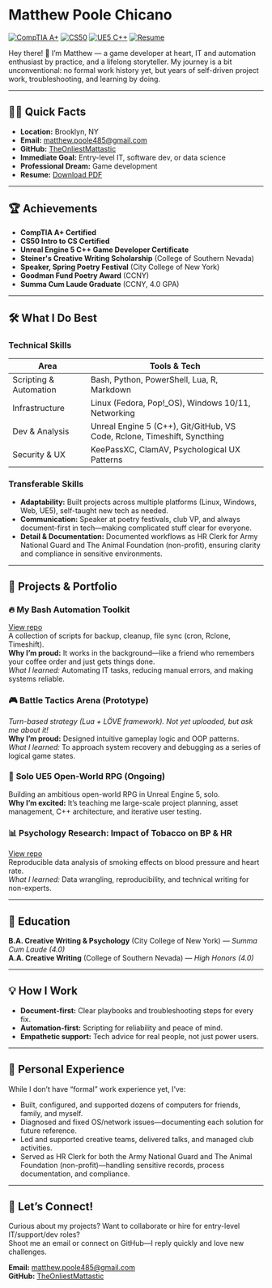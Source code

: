 # Matthew Poole Chicano

[![CompTIA A+](https://img.shields.io/badge/CompTIA%20A+-Certified-green)](/images/A+-pdf.pdf)
[![CS50](https://img.shields.io/badge/CS50%20Intro%20to%20CS-blue)](/images/CS50_introCS.pdf)
[![UE5 C++](https://img.shields.io/badge/Unreal%20Engine%205-C%2B%2B-blue)](/images/UE5_C++Dev.pdf)
[![Resume](https://img.shields.io/badge/Download%20Resume-PDF-green)](https://raw.githubusercontent.com/theonliestmattastic/theonliestmattastic.github.io/main/resume.pdf)  

Hey there! 👋 I’m Matthew — a game developer at heart, IT and automation enthusiast by practice, and a lifelong storyteller. My journey is a bit unconventional: no formal work history yet, but years of self-driven project work, troubleshooting, and learning by doing.  

---

## 🧑‍💻 Quick Facts

- **Location:** Brooklyn, NY  
- **Email:** [matthew.poole485@gmail.com](mailto:matthew.poole485@gmail.com)  
- **GitHub:** [TheOnliestMattastic](https://github.com/TheOnliestMattastic)  
- **Immediate Goal:** Entry-level IT, software dev, or data science  
- **Professional Dream:** Game development  
- **Resume:** [Download PDF](https://raw.githubusercontent.com/theonliestmattastic/theonliestmattastic.github.io/main/resume.pdf)

---

## 🏆 Achievements

- **CompTIA A+ Certified**
- **CS50 Intro to CS Certified**
- **Unreal Engine 5 C++ Game Developer Certificate**
- **Steiner's Creative Writing Scholarship** (College of Southern Nevada)
- **Speaker, Spring Poetry Festival** (City College of New York)
- **Goodman Fund Poetry Award** (CCNY)
- **Summa Cum Laude Graduate** (CCNY, 4.0 GPA)

---

## 🛠️ What I Do Best

### **Technical Skills**
| Area                    | Tools & Tech                                                             |
|-------------------------|--------------------------------------------------------------------------|
| Scripting & Automation  | Bash, Python, PowerShell, Lua, R, Markdown                               |
| Infrastructure          | Linux (Fedora, Pop!_OS), Windows 10/11, Networking                       |
| Dev & Analysis          | Unreal Engine 5 (C++), Git/GitHub, VS Code, Rclone, Timeshift, Syncthing |
| Security & UX           | KeePassXC, ClamAV, Psychological UX Patterns                             |

### **Transferable Skills**
- **Adaptability:** Built projects across multiple platforms (Linux, Windows, Web, UE5), self-taught new tech as needed.
- **Communication:** Speaker at poetry festivals, club VP, and always document-first in tech—making complicated stuff clear for everyone.
- **Detail & Documentation:** Documented workflows as HR Clerk for Army National Guard and The Animal Foundation (non-profit), ensuring clarity and compliance in sensitive environments.

---

## 🧩 Projects & Portfolio

### 🔥 **My Bash Automation Toolkit**
[View repo](https://github.com/TheOnliestMattastic/My-Bash-Toolkit)  
A collection of scripts for backup, cleanup, file sync (cron, Rclone, Timeshift).  
**Why I’m proud:** It works in the background—like a friend who remembers your coffee order and just gets things done.  
_What I learned:_ Automating IT tasks, reducing manual errors, and making systems reliable.

### 🎮 **Battle Tactics Arena (Prototype)**
*Turn-based strategy (Lua + LÖVE framework). Not yet uploaded, but ask me about it!*  
**Why I’m proud:** Designed intuitive gameplay logic and OOP patterns.  
_What I learned:_ To approach system recovery and debugging as a series of logical game states.

### 🏰 **Solo UE5 Open-World RPG (Ongoing)**
Building an ambitious open-world RPG in Unreal Engine 5, solo.  
**Why I’m excited:** It’s teaching me large-scale project planning, asset management, C++ architecture, and iterative user testing.

### 📊 **Psychology Research: Impact of Tobacco on BP & HR**
[View repo](https://github.com/TheOnliestMattastic/Psychology-Research-Impact-of-Tobacco-on-BP-and-HR)  
Reproducible data analysis of smoking effects on blood pressure and heart rate.  
_What I learned:_ Data wrangling, reproducibility, and technical writing for non-experts.

---

## 🏫 Education

**B.A. Creative Writing & Psychology** (City College of New York) — *Summa Cum Laude (4.0)*  
**A.A. Creative Writing** (College of Southern Nevada) — *High Honors (4.0)*

---

## 💡 How I Work

- **Document-first:** Clear playbooks and troubleshooting steps for every fix.
- **Automation-first:** Scripting for reliability and peace of mind.
- **Empathetic support:** Tech advice for real people, not just power users.

---

## 🚀 Personal Experience

While I don’t have “formal” work experience yet, I’ve:
- Built, configured, and supported dozens of computers for friends, family, and myself.
- Diagnosed and fixed OS/network issues—documenting each solution for future reference.
- Led and supported creative teams, delivered talks, and managed club activities.
- Served as HR Clerk for both the Army National Guard and The Animal Foundation (non-profit)—handling sensitive records, process documentation, and compliance.

---

## 🤝 Let’s Connect!

Curious about my projects? Want to collaborate or hire for entry-level IT/support/dev roles?  
Shoot me an email or connect on GitHub—I reply quickly and love new challenges.

**Email:** [matthew.poole485@gmail.com](mailto:matthew.poole485@gmail.com)  
**GitHub:** [TheOnliestMattastic](https://github.com/TheOnliestMattastic)
